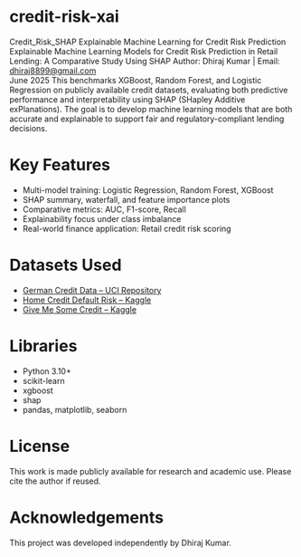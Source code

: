 # credit-risk-xai
Credit_Risk_SHAP
Explainable Machine Learning for Credit Risk Prediction
Explainable Machine Learning Models for Credit Risk Prediction in Retail Lending: A Comparative Study Using SHAP 
Author: Dhiraj Kumar | Email: dhiraj8899@gmail.com  
June 2025
This benchmarks XGBoost, Random Forest, and Logistic Regression on publicly available credit datasets, evaluating both predictive performance and interpretability using SHAP (SHapley Additive exPlanations).
The goal is to develop machine learning models that are both accurate and explainable to support fair and regulatory-compliant lending decisions.

# Key Features

- Multi-model training: Logistic Regression, Random Forest, XGBoost
- SHAP summary, waterfall, and feature importance plots
- Comparative metrics: AUC, F1-score, Recall
- Explainability focus under class imbalance
- Real-world finance application: Retail credit risk scoring

# Datasets Used

- [German Credit Data – UCI Repository](https://archive.ics.uci.edu/ml/datasets/statlog+(german+credit+data))
- [Home Credit Default Risk – Kaggle](https://www.kaggle.com/competitions/home-credit-default-risk)
- [Give Me Some Credit – Kaggle](https://www.kaggle.com/c/GiveMeSomeCredit)

# Libraries

- Python 3.10+
- scikit-learn
- xgboost
- shap
- pandas, matplotlib, seaborn

# License

This work is made publicly available for research and academic use. Please cite the author if reused.

# Acknowledgements

This project was developed independently by Dhiraj Kumar.
